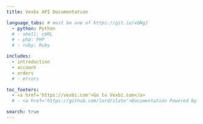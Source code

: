 ```yaml
---
title: Vexbi API Documentation

language_tabs: # must be one of https://git.io/vQNgJ
  - python: Python
  # - shell: cURL
  # - php: PHP
  # - ruby: Ruby

includes:
  - introduction
  - account
  - orders
  # - errors

toc_footers:
  - <a href='https://vexbi.com'>Go to Vexbi.com</a>
  # - <a href='https://github.com/lord/slate'>Documentation Powered by Slate</a>

search: true
---
```

